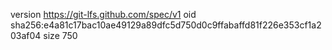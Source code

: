 version https://git-lfs.github.com/spec/v1
oid sha256:e4a81c17bac10ae49129a89dfc5d750d0c9ffabaffd81f226e353cf1a203af04
size 750
